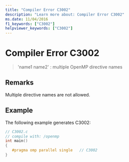 ```yaml
---
title: "Compiler Error C3002"
description: "Learn more about: Compiler Error C3002"
ms.date: 11/04/2016
f1_keywords: ["C3002"]
helpviewer_keywords: ["C3002"]
---
```

# Compiler Error C3002

> 'name1 name2' : multiple OpenMP directive names

## Remarks

Multiple directive names are not allowed.

## Example

The following example generates C3002:

```c
// C3002.c
// compile with: /openmp
int main()
{
   #pragma omp parallel single   // C3002
}
```
